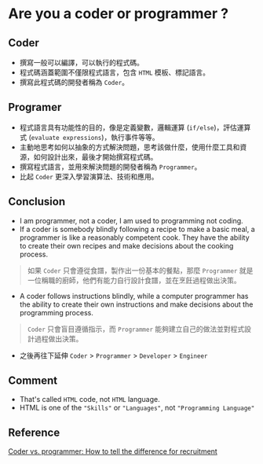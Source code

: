 # Are you a coder or programmer ?

## Coder

- 撰寫一般可以編譯，可以執行的程式碼。
- 程式碼涵蓋範圍不僅限程式語言，包含 `HTML` 模板、標記語言。
- 撰寫此程式碼的開發者稱為 `Coder`。

## Programer

- 程式語言具有功能性的目的，像是定義變數，邏輯運算 (`if/else`)，評估運算式 (`evaluate expressions`)，執行事件等等。
- 主動地思考如何以抽象的方式解決問題，思考該做什麼，使用什麼工具和資源，如何設計出來，最後才開始撰寫程式碼。
- 撰寫程式語言，並用來解決問題的開發者稱為 `Programmer`。
- 比起 `Coder` 更深入學習演算法、技術和應用。

## Conclusion

- I am programmer, not a coder, I am used to programming not coding.
- If a coder is somebody blindly following a recipe to make a basic meal, a programmer is like a reasonably competent cook. They have the ability to create their own recipes and make decisions about the cooking process.

> 如果 `Coder` 只會遵從食譜，製作出一份基本的餐點，那麼 `Programmer` 就是一位稱職的廚師，他們有能力自行設計食譜，並在烹飪過程做出決策。

- A coder follows instructions blindly, while a computer programmer has the ability to create their own instructions and make decisions about the programming process.

> `Coder` 只會盲目遵循指示，而 `Programmer` 能夠建立自己的做法並對程式設計過程做出決策。

- 之後再往下延伸 `Coder` > `Programmer` > `Developer` > `Engineer`

## Comment

- That's called `HTML` code, not `HTML` language.
- HTML is one of the `"Skills"` or `"Languages"`, not `"Programming Language"`

## Reference

[Coder vs. programmer: How to tell the difference for recruitment][1]

[1]:https://devskiller.com/coder-vs-programmer/>
